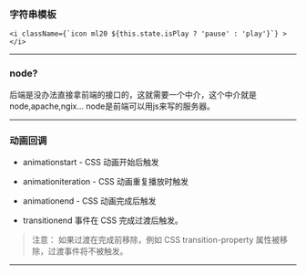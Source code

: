 ### 字符串模板

    <i className={`icon ml20 ${this.state.isPlay ? 'pause' : 'play'}`} ></i>

- - - 
### node?
后端是没办法直接拿前端的接口的，这就需要一个中介，这个中介就是node,apache,ngix...
node是前端可以用js来写的服务器。

- - -
### 动画回调
- animationstart - CSS 动画开始后触发
- animationiteration - CSS 动画重复播放时触发
- animationend - CSS 动画完成后触发

- transitionend 事件在 CSS 完成过渡后触发。
> 注意： 如果过渡在完成前移除，例如 CSS transition-property 属性被移除，过渡事件将不被触发。

- - -
